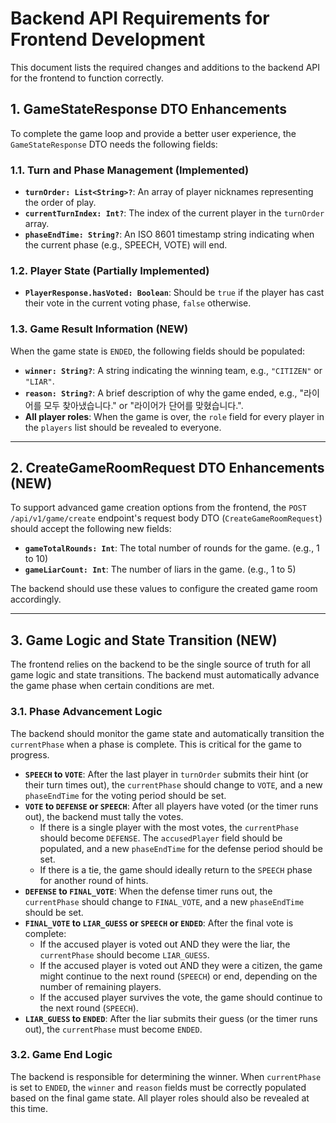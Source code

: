 # Backend API Requirements for Frontend Development

This document lists the required changes and additions to the backend API for the frontend to function correctly.

## 1. GameStateResponse DTO Enhancements

To complete the game loop and provide a better user experience, the `GameStateResponse` DTO needs the following fields:

### 1.1. Turn and Phase Management (Implemented)

- **`turnOrder: List<String>?`**: An array of player nicknames representing the order of play.
- **`currentTurnIndex: Int?`**: The index of the current player in the `turnOrder` array.
- **`phaseEndTime: String?`**: An ISO 8601 timestamp string indicating when the current phase (e.g., SPEECH, VOTE) will end.

### 1.2. Player State (Partially Implemented)

- **`PlayerResponse.hasVoted: Boolean`**: Should be `true` if the player has cast their vote in the current voting phase, `false` otherwise.

### 1.3. Game Result Information (NEW)

When the game state is `ENDED`, the following fields should be populated:

- **`winner: String?`**: A string indicating the winning team, e.g., `"CITIZEN"` or `"LIAR"`.
- **`reason: String?`**: A brief description of why the game ended, e.g., "라이어를 모두 찾아냈습니다." or "라이어가 단어를 맞혔습니다.".
- **All player roles**: When the game is over, the `role` field for every player in the `players` list should be revealed to everyone.

---

## 2. CreateGameRoomRequest DTO Enhancements (NEW)

To support advanced game creation options from the frontend, the `POST /api/v1/game/create` endpoint's request body DTO (`CreateGameRoomRequest`) should accept the following new fields:

- **`gameTotalRounds: Int`**: The total number of rounds for the game. (e.g., 1 to 10)
- **`gameLiarCount: Int`**: The number of liars in the game. (e.g., 1 to 5)

The backend should use these values to configure the created game room accordingly.

---

## 3. Game Logic and State Transition (NEW)

The frontend relies on the backend to be the single source of truth for all game logic and state transitions. The backend must automatically advance the game phase when certain conditions are met.

### 3.1. Phase Advancement Logic

The backend should monitor the game state and automatically transition the `currentPhase` when a phase is complete. This is critical for the game to progress.

- **`SPEECH` to `VOTE`**: After the last player in `turnOrder` submits their hint (or their turn times out), the `currentPhase` should change to `VOTE`, and a new `phaseEndTime` for the voting period should be set.
- **`VOTE` to `DEFENSE` or `SPEECH`**: After all players have voted (or the timer runs out), the backend must tally the votes.
    - If there is a single player with the most votes, the `currentPhase` should become `DEFENSE`. The `accusedPlayer` field should be populated, and a new `phaseEndTime` for the defense period should be set.
    - If there is a tie, the game should ideally return to the `SPEECH` phase for another round of hints.
- **`DEFENSE` to `FINAL_VOTE`**: When the defense timer runs out, the `currentPhase` should change to `FINAL_VOTE`, and a new `phaseEndTime` should be set.
- **`FINAL_VOTE` to `LIAR_GUESS` or `SPEECH` or `ENDED`**: After the final vote is complete:
    - If the accused player is voted out AND they were the liar, the `currentPhase` should become `LIAR_GUESS`.
    - If the accused player is voted out AND they were a citizen, the game might continue to the next round (`SPEECH`) or end, depending on the number of remaining players.
    - If the accused player survives the vote, the game should continue to the next round (`SPEECH`).
- **`LIAR_GUESS` to `ENDED`**: After the liar submits their guess (or the timer runs out), the `currentPhase` must become `ENDED`.

### 3.2. Game End Logic

The backend is responsible for determining the winner. When `currentPhase` is set to `ENDED`, the `winner` and `reason` fields must be correctly populated based on the final game state. All player roles should also be revealed at this time.
